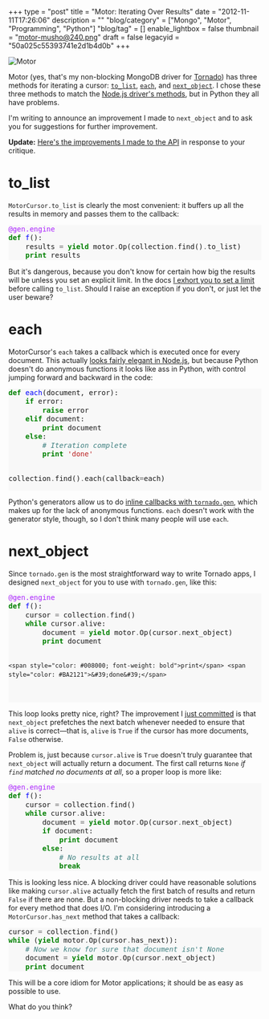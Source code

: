 +++
type = "post"
title = "Motor: Iterating Over Results"
date = "2012-11-11T17:26:06"
description = ""
"blog/category" = ["Mongo", "Motor", "Programming", "Python"]
"blog/tag" = []
enable_lightbox = false
thumbnail = "motor-musho@240.png"
draft = false
legacyid = "50a025c55393741e2d1b4d0b"
+++

<p><img src="motor-musho.png" alt="Motor" title="Motor" border="0"   /></p>
<p>Motor (yes, that's my non-blocking MongoDB driver for <a href="http://www.tornadoweb.org/">Tornado</a>) has three methods for iterating a cursor: <a href="http://motor.readthedocs.org/en/stable/api/motor_cursor.html#motor.MotorCursor.to_list"><code>to_list</code></a>, <a href="http://motor.readthedocs.org/en/stable/api/motor_cursor.html#motor.MotorCursor.each"><code>each</code></a>, and <a href="http://motor.readthedocs.org/en/stable/api/motor_cursor.html#motor.MotorCursor.next_object"><code>next_object</code></a>. I chose these three methods to match the <a href="http://mongodb.github.com/node-mongodb-native/api-generated/cursor.html">Node.js driver's methods</a>, but in Python they all have problems.</p>
<p>I'm writing to announce an improvement I made to <code>next_object</code> and to ask you for suggestions for further improvement.</p>
<p><strong>Update:</strong> <a href="/blog/motor-iterating-over-results-the-grand-conclusion/">Here's the improvements I made to the API</a> in response to your critique.</p>
<h1 id="to_list">to_list</h1>
<p><code>MotorCursor.to_list</code> is clearly the most convenient: it buffers up all the results in memory and passes them to the callback:</p>
<div class="codehilite" style="background: #f8f8f8"><pre style="line-height: 125%"><span style="color: #AA22FF">@gen.engine</span>
<span style="color: #008000; font-weight: bold">def</span> <span style="color: #0000FF">f</span>():
    results <span style="color: #666666">=</span> <span style="color: #008000; font-weight: bold">yield</span> motor<span style="color: #666666">.</span>Op(collection<span style="color: #666666">.</span>find()<span style="color: #666666">.</span>to_list)
    <span style="color: #008000; font-weight: bold">print</span> results
</pre></div>


<p>But it's dangerous, because you don't know for certain how big the results will be unless you set an explicit limit. In the docs <a href="http://motor.readthedocs.org/en/stable/api/motor_cursor.html#motor.MotorCursor.to_list">I exhort you to set a limit </a>before calling <code>to_list</code>. Should I raise an exception if you don't, or just let the user beware?</p>
<h1 id="each">each</h1>
<p>MotorCursor's <code>each</code> takes a callback which is executed once for every document. This actually <a href="http://mongodb.github.com/node-mongodb-native/api-generated/cursor.html#each">looks fairly elegant in Node.js</a>, but because Python doesn't do anonymous functions it looks like ass in Python, with control jumping forward and backward in the code:</p>
<div class="codehilite" style="background: #f8f8f8"><pre style="line-height: 125%"><span style="color: #008000; font-weight: bold">def</span> <span style="color: #0000FF">each</span>(document, error):
    <span style="color: #008000; font-weight: bold">if</span> error:
        <span style="color: #008000; font-weight: bold">raise</span> error
    <span style="color: #008000; font-weight: bold">elif</span> document:
        <span style="color: #008000; font-weight: bold">print</span> document
    <span style="color: #008000; font-weight: bold">else</span>:
        <span style="color: #408080; font-style: italic"># Iteration complete</span>
        <span style="color: #008000; font-weight: bold">print</span> <span style="color: #BA2121">&#39;done&#39;</span>

collection<span style="color: #666666">.</span>find()<span style="color: #666666">.</span>each(callback<span style="color: #666666">=</span>each)
</pre></div>


<p>Python's generators allow us to do <a href="http://www.tornadoweb.org/en/latest/gen.html">inline callbacks with <code>tornado.gen</code></a>, which makes up for the lack of anonymous functions. <code>each</code> doesn't work with the generator style, though, so I don't think many people will use <code>each</code>.</p>
<h1 id="next_object">next_object</h1>
<p>Since <code>tornado.gen</code> is the most straightforward way to write Tornado apps, I designed <code>next_object</code> for you to use with <code>tornado.gen</code>, like this:</p>
<div class="codehilite" style="background: #f8f8f8"><pre style="line-height: 125%"><span style="color: #AA22FF">@gen.engine</span>
<span style="color: #008000; font-weight: bold">def</span> <span style="color: #0000FF">f</span>():
    cursor <span style="color: #666666">=</span> collection<span style="color: #666666">.</span>find()
    <span style="color: #008000; font-weight: bold">while</span> cursor<span style="color: #666666">.</span>alive:
        document <span style="color: #666666">=</span> <span style="color: #008000; font-weight: bold">yield</span> motor<span style="color: #666666">.</span>Op(cursor<span style="color: #666666">.</span>next_object)
        <span style="color: #008000; font-weight: bold">print</span> document

    <span style="color: #008000; font-weight: bold">print</span> <span style="color: #BA2121">&#39;done&#39;</span>
</pre></div>


<p>This loop looks pretty nice, right? The improvement I <a href="https://github.com/ajdavis/mongo-python-driver/commit/b56d476409325cb58bb619b395c35461bfb3ac32">just committed</a> is that <code>next_object</code> prefetches the next batch whenever needed to ensure that <code>alive</code> is correct&mdash;that is, <code>alive</code> is <code>True</code> if the cursor has more documents, <code>False</code> otherwise.</p>
<p>Problem is, just because <code>cursor.alive</code> is <code>True</code> doesn't truly guarantee that <code>next_object</code> will actually return a document. The first call returns <code>None</code> <em>if <code>find</code> matched no documents at all</em>, so a proper loop is more like:</p>
<div class="codehilite" style="background: #f8f8f8"><pre style="line-height: 125%"><span style="color: #AA22FF">@gen.engine</span>
<span style="color: #008000; font-weight: bold">def</span> <span style="color: #0000FF">f</span>():
    cursor <span style="color: #666666">=</span> collection<span style="color: #666666">.</span>find()
    <span style="color: #008000; font-weight: bold">while</span> cursor<span style="color: #666666">.</span>alive:
        document <span style="color: #666666">=</span> <span style="color: #008000; font-weight: bold">yield</span> motor<span style="color: #666666">.</span>Op(cursor<span style="color: #666666">.</span>next_object)
        <span style="color: #008000; font-weight: bold">if</span> document:
            <span style="color: #008000; font-weight: bold">print</span> document
        <span style="color: #008000; font-weight: bold">else</span>:
            <span style="color: #408080; font-style: italic"># No results at all</span>
            <span style="color: #008000; font-weight: bold">break</span>
</pre></div>


<p>This is looking less nice. A blocking driver could have reasonable solutions like making <code>cursor.alive</code> actually fetch the first batch of results and return <code>False</code> if there are none. But a non-blocking driver needs to take a callback for every method that does I/O. I'm considering introducing a <code>MotorCursor.has_next</code> method that takes a callback:</p>
<div class="codehilite" style="background: #f8f8f8"><pre style="line-height: 125%">cursor <span style="color: #666666">=</span> collection<span style="color: #666666">.</span>find()
<span style="color: #008000; font-weight: bold">while</span> (<span style="color: #008000; font-weight: bold">yield</span> motor<span style="color: #666666">.</span>Op(cursor<span style="color: #666666">.</span>has_next)):
    <span style="color: #408080; font-style: italic"># Now we know for sure that document isn&#39;t None</span>
    document <span style="color: #666666">=</span> <span style="color: #008000; font-weight: bold">yield</span> motor<span style="color: #666666">.</span>Op(cursor<span style="color: #666666">.</span>next_object)
    <span style="color: #008000; font-weight: bold">print</span> document
</pre></div>


<p>This will be a core idiom for Motor applications; it should be as easy as possible to use.</p>
<p>What do you think?</p>
    